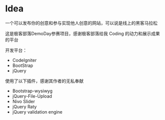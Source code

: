 # Idea

一个可以发布你的创意和参与实现他人创意的网站，可以说是线上的黑客马拉松

这是极客部落DemoDay参赛项目，感谢极客部落给我 Coding 的动力和展示成果的平台

开发平台：

+ CodeIgniter
+ BootStrap
+ jQuery

使用了以下插件，感谢其作者的无私奉献

+ Bootstrap-wysiwyg
+ jQuery-File-Upload
+ Nivo Slider
+ jQuery Raty
+ jQuery validation engine

